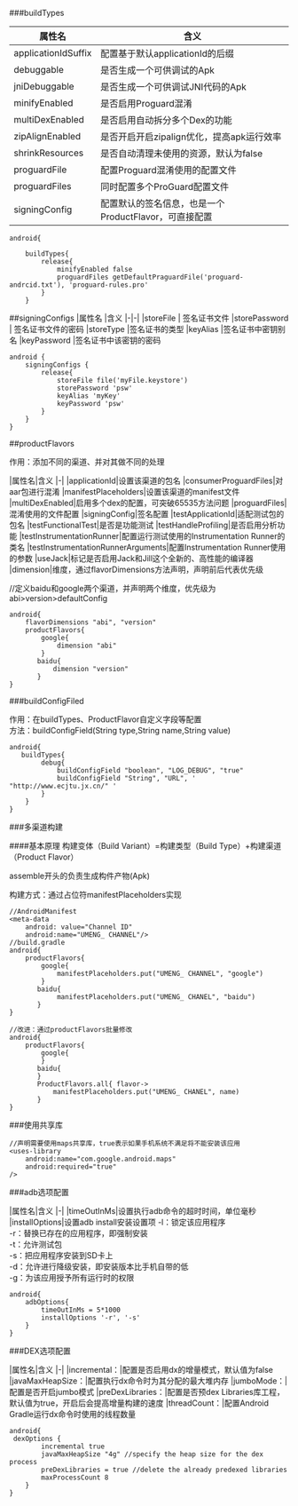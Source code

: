 ###buildTypes

|属性名|含义|
|-|-|
|applicationIdSuffix|配置基于默认applicationId的后缀
|debuggable|是否生成一个可供调试的Apk
|jniDebuggable|是否生成一个可供调试JNI代码的Apk
|minifyEnabled|是否启用Proguard混淆
|multiDexEnabled|是否启用自动拆分多个Dex的功能
|zipAlignEnabled|是否开启开启zipalign优化，提高apk运行效率
|shrinkResources|是否自动清理未使用的资源，默认为false
|proguardFile|配置Proguard混淆使用的配置文件
|proguardFiles|同时配置多个ProGuard配置文件
|signingConfig|配置默认的签名信息，也是一个ProductFlavor，可直接配置


	android{
	    
	    buildTypes{
	        release{
	            minifyEnabled false
	            proguardFiles getDefaultPraguardFile('proguard-andrcid.txt'), 'proguard-rules.pro'
	        }
	    }



##signingConfigs
|属性名 	|含义
|-|-|
|storeFile |	签名证书文件
|storePassword |	签名证书文件的密码
|storeType 	|签名证书的类型
|keyAlias 	|签名证书中密钥别名
|keyPassword 	|签名证书中该密钥的密码

	android {
	    signingConfigs {
	        release{
	            storeFile file('myFile.keystore')
	            storePassword 'psw'
	            keyAlias 'myKey'
	            keyPassword 'psw'
	        }
	    }
	}


##productFlavors

作用：添加不同的渠道、并对其做不同的处理

|属性名|含义
|-|
|applicationId|设置该渠道的包名
|consumerProguardFiles|对aar包进行混淆
|manifestPlaceholders|设置该渠道的manifest文件
|multiDexEnabled|启用多个dex的配置，可突破65535方法问题
|proguardFiles|混淆使用的文件配置
|signingConfig|签名配置
|testApplicationId|适配测试包的包名
|testFunctionalTest|是否是功能测试
|testHandleProfiling|是否启用分析功能
|testInstrumentationRunner|配置运行测试使用的Instrumentation Runner的类名
|testInstrumentationRunnerArguments|配置Instrumentation Runner使用的参数
|useJack|标记是否启用Jack和Jill这个全新的、高性能的编译器
|dimension|维度，通过flavorDimensions方法声明，声明前后代表优先级

//定义baidu和google两个渠道，并声明两个维度，优先级为abi>version>defaultConfig

	android{
	    flavorDimensions "abi", "version"
	    productFlavors{
	        google{
	            dimension "abi"
	        }
	       baidu{ 
	           dimension "version"
	       } 
	}

###buildConfigFiled

作用：在buildTypes、ProductFlavor自定义字段等配置  
方法：buildConfigField(String type,String name,String value)

	android{
	   buildTypes{
	        debug{
	            buildConfigField "boolean", "LOG_DEBUG", "true"
	            buildConfigField "String", "URL", ' "http://www.ecjtu.jx.cn/" '
	        }
	    }
	}

###多渠道构建

####基本原理
构建变体（Build Variant）=构建类型（Build Type）+构建渠道（Product Flavor）

assemble开头的负责生成构件产物(Apk)

构建方式：通过占位符manifestPlaceholders实现

	//AndroidManifest
	<meta-data 
	    android: value="Channel ID" 
	    android:name="UMENG_ CHANNEL"/>
	//build.gradle
	android{
	    productFlavors{
	        google{
	            manifestPlaceholders.put("UMENG_ CHANNEL", "google")
	        }
	       baidu{
	            manifestPlaceholders.put("UMENG_ CHANEL", "baidu")
	       }
	}

	//改进：通过productFlavors批量修改
	android{
	    productFlavors{
	        google{
	        }
	       baidu{
	       }
	       ProductFlavors.all{ flavor->
	           manifestPlaceholders.put("UMENG_ CHANEL", name) 
	       }        
	}


###使用共享库

	//声明需要使用maps共享库，true表示如果手机系统不满足将不能安装该应用
	<uses-library
	    android:name="com.google.android.maps"
	    android:required="true" 
	/>

###adb选项配置

|属性名|含义
|-|
|timeOutInMs|设置执行adb命令的超时时间，单位毫秒  
|installOptions|设置adb install安装设置项
-l：锁定该应用程序  
-r：替换已存在的应用程序，即强制安装  
-t：允许测试包  
-s：把应用程序安装到SD卡上  
-d：允许进行降级安装，即安装版本比手机自带的低  
-g：为该应用授予所有运行时的权限  

	android{
	    adbOptions{
	        timeOutInMs = 5*1000
	        installOptions '-r', '-s'
	    }
	}


###DEX选项配置

|属性名|含义
|-|
|incremental：|配置是否启用dx的增量模式，默认值为false
|javaMaxHeapSize：|配置执行dx命令时为其分配的最大堆内存
|jumboMode：|配置是否开启jumbo模式
|preDexLibraries：|配置是否预dex Libraries库工程，默认值为true，开启后会提高增量构建的速度
|threadCount：|配置Android Gradle运行dx命令时使用的线程数量

	android{
	 dexOptions {
	        incremental true
	        javaMaxHeapSize "4g" //specify the heap size for the dex process
	        preDexLibraries = true //delete the already predexed libraries
	        maxProcessCount 8
	    }
	}


